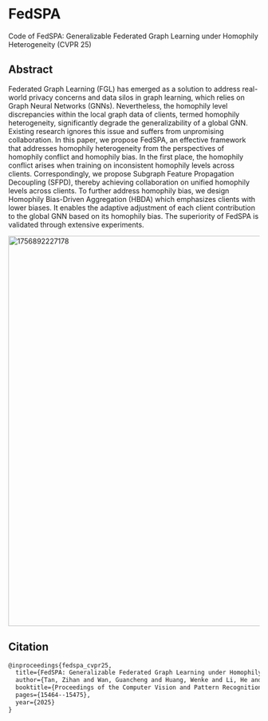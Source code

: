 # FedSPA
Code of FedSPA: Generalizable Federated Graph Learning under Homophily Heterogeneity (CVPR 25)

## Abstract
Federated Graph Learning (FGL) has emerged as a solution to address real-world privacy concerns and data silos in graph learning, which relies on Graph Neural Networks (GNNs). Nevertheless, the homophily level discrepancies within the local graph data of clients, termed homophily heterogeneity, significantly degrade the generalizability of a global GNN. Existing research ignores this issue and suffers from unpromising collaboration. In this paper, we propose FedSPA, an effective framework that addresses homophily heterogeneity from the perspectives of homophily conflict and homophily bias. In the first place, the homophily conflict arises when training on inconsistent homophily levels across clients. Correspondingly, we propose Subgraph Feature Propagation Decoupling (SFPD), thereby achieving collaboration on unified homophily levels across clients. To further address homophily bias, we design Homophily Bias-Driven Aggregation (HBDA) which emphasizes clients with lower biases. It enables the adaptive adjustment of each client contribution to the global GNN based on its homophily bias. The superiority of FedSPA is validated through extensive experiments.

<img width="1035" height="782" alt="1756892227178" src="https://github.com/user-attachments/assets/e1a6341a-c0a5-40d2-ac2c-710215626fa9" />

## Citation

``` latex
@inproceedings{fedspa_cvpr25,
  title={FedSPA: Generalizable Federated Graph Learning under Homophily Heterogeneity},
  author={Tan, Zihan and Wan, Guancheng and Huang, Wenke and Li, He and Zhang, Guibin and Yang, Carl and Ye, Mang},
  booktitle={Proceedings of the Computer Vision and Pattern Recognition Conference},
  pages={15464--15475},
  year={2025}
}
```
